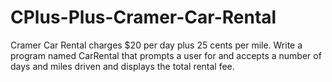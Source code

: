 # CPlus-Plus-Cramer-Car-Rental
Cramer Car Rental charges $20 per day plus 25 cents per mile. Write a program named CarRental that prompts a user for and accepts a number of days and miles driven and displays the total rental fee. 
